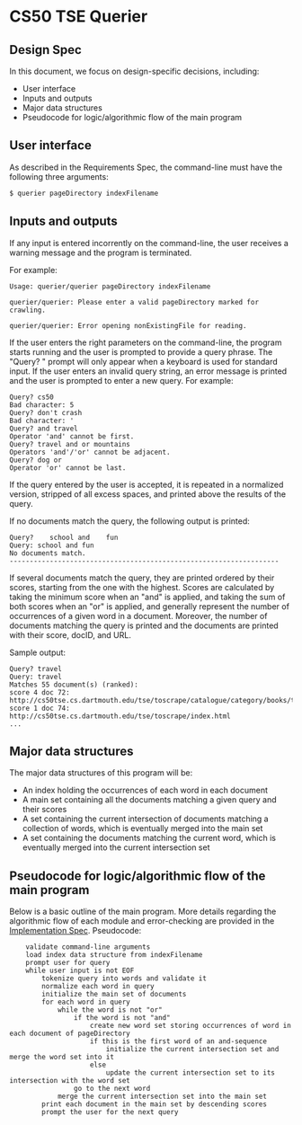 # CS50 TSE Querier

## Design Spec

In this document, we focus on design-specific decisions, including:
- User interface
- Inputs and outputs
- Major data structures
- Pseudocode for logic/algorithmic flow of the main program


## User interface

As described in the Requirements Spec, the command-line must have the following three arguments:

```bash
$ querier pageDirectory indexFilename
```


## Inputs and outputs

If any input is entered incorrently on the command-line, the user receives a warning message and the program is terminated.

For example:

```
Usage: querier/querier pageDirectory indexFilename
```
```
querier/querier: Please enter a valid pageDirectory marked for crawling.
```
```
querier/querier: Error opening nonExistingFile for reading.
```

If the user enters the right parameters on the command-line, the program starts running and the user is prompted to provide a query phrase. The "Query? " prompt will only appear when a keyboard is used for standard input.
If the user enters an invalid query string, an error message is printed and the user is prompted to enter a new query. For example: 

```
Query? cs50
Bad character: 5
Query? don't crash
Bad character: '
Query? and travel
Operator 'and' cannot be first.
Query? travel and or mountains
Operators 'and'/'or' cannot be adjacent.
Query? dog or
Operator 'or' cannot be last.
```

If the query entered by the user is accepted, it is repeated in a normalized version, stripped of all excess spaces, and printed above the results of the query. 

If no documents match the query, the following output is printed:

```
Query?    school and    fun         
Query: school and fun 
No documents match.
-------------------------------------------------------------------
```

If several documents match the query, they are printed ordered by their scores, starting from the one with the highest. Scores are calculated by taking the minimum score when an "and" is applied, and taking the sum of both scores when an "or" is applied, and generally represent the number of occurrences of a given word in a document. Moreover, the number of documents matching the query is printed and the documents are printed with their score, docID, and URL.

Sample output:

```
Query? travel
Query: travel 
Matches 55 document(s) (ranked):
score 4 doc 72: http://cs50tse.cs.dartmouth.edu/tse/toscrape/catalogue/category/books/travel_2/index.html
score 1 doc 74: http://cs50tse.cs.dartmouth.edu/tse/toscrape/index.html
...
```


## Major data structures

The major data structures of this program will be:

- An index holding the occurrences of each word in each document
- A main set containing all the documents matching a given query and their scores
- A set containing the current intersection of documents matching a collection of words, which is eventually merged into the main set
- A set containing the documents matching the current word, which is eventually merged into the current intersection set 


## Pseudocode for logic/algorithmic flow of the main program

Below is a basic outline of the main program. More details regarding the algorithmic flow of each module and error-checking are provided in the [Implementation Spec](IMPLEMENTATION.md).
Pseudocode:

        validate command-line arguments
        load index data structure from indexFilename
        prompt user for query
        while user input is not EOF
            tokenize query into words and validate it
            normalize each word in query
            initialize the main set of documents
            for each word in query
                while the word is not "or"
                    if the word is not "and"
                        create new word set storing occurrences of word in each document of pageDirectory
                        if this is the first word of an and-sequence
                            initialize the current intersection set and merge the word set into it
                        else
                            update the current intersection set to its intersection with the word set
                    go to the next word
                merge the current intersection set into the main set
            print each document in the main set by descending scores
            prompt the user for the next query



 